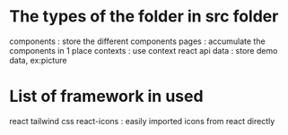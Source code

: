 # The types of the folder in src folder
components : store the different components
pages : accumulate the components in 1 place
contexts : use context react api 
data : store demo data, ex:picture

# List of framework in used
react
tailwind css
react-icons : easily imported icons from react directly